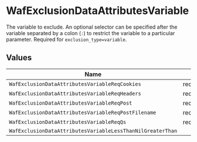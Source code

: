 # WafExclusionDataAttributesVariable

The variable to exclude. An optional selector can be specified after the variable separated by a colon (`:`) to restrict the variable to a particular parameter. Required for `exclusion_type=variable`.


## Values

| Name                                                       | Value                                                      |
| ---------------------------------------------------------- | ---------------------------------------------------------- |
| `WafExclusionDataAttributesVariableReqCookies`             | req.cookies                                                |
| `WafExclusionDataAttributesVariableReqHeaders`             | req.headers                                                |
| `WafExclusionDataAttributesVariableReqPost`                | req.post                                                   |
| `WafExclusionDataAttributesVariableReqPostFilename`        | req.post_filename                                          |
| `WafExclusionDataAttributesVariableReqQs`                  | req.qs                                                     |
| `WafExclusionDataAttributesVariableLessThanNilGreaterThan` | <nil>                                                      |